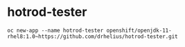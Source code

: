 # hotrod-tester

```oc new-app --name hotrod-tester openshift/openjdk-11-rhel8:1.0~https://github.com/drhelius/hotrod-tester.git```
